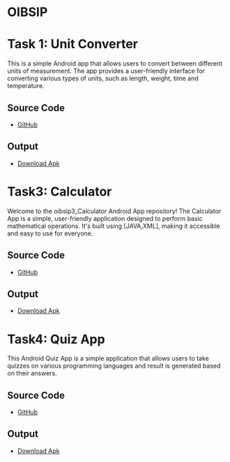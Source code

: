 # OIBSIP
# Task 1: Unit Converter
This is a simple Android app that allows users to convert between different units of measurement. The app provides a user-friendly interface for converting various types of units, such as length, weight, time and temperature.

## Source Code
- [GitHub](https://github.com/Nilsn1/oibsip1_UnitConverter)

## Output
- [Download Apk](https://drive.google.com/file/d/10OXEPEeRJbU_6E6pddqFKqE_2A9A5sGx/view?usp=drive_link)

# Task3: Calculator
Welcome to the oibsip3_Calculator Android App repository! The Calculator App is a simple, user-friendly application designed to perform basic mathematical operations. It's built using [JAVA,XML], making it accessible and easy to use for everyone.

## Source Code
- [GitHub](https://github.com/Nilsn1/oibsip3_Calculator)

## Output
- [Download Apk](https://drive.google.com/file/d/1112pdKlt-iDut5tL-RBxBGgEElmRpZpA/view?usp=drivesdk)

# Task4: Quiz App
This Android Quiz App is a simple application that allows users to take quizzes on various programming languages and result is generated based on their answers.

## Source Code
- [GitHub](https://github.com/Nilsn1/oibsip4_QuizApp)

## Output

- [Download Apk](https://drive.google.com/file/d/1-6N4kqxernG0qTmIIh_1NZvmpPdIb4gq/view?usp=drive_link)
